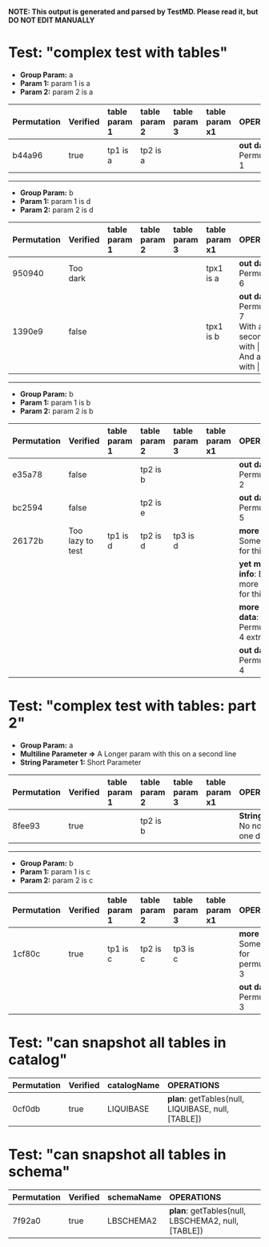 **NOTE: This output is generated and parsed by TestMD. Please read it, but DO NOT EDIT MANUALLY**

# Test: "complex test with tables" #

- **Group Param:** a
- **Param 1:** param 1 is a
- **Param 2:** param 2 is a

| Permutation | Verified | table param 1 | table param 2 | table param 3 | table param x1 | OPERATIONS
| :---------- | :------- | :------------ | :------------ | :------------ | :------------- | :------
| b44a96      | true     | tp1 is a      | tp2 is a      |               |                | **out data**: Permutation 1

---------------------------------------

- **Group Param:** b
- **Param 1:** param 1 is d
- **Param 2:** param 2 is d

| Permutation | Verified | table param 1 | table param 2 | table param 3 | table param x1 | OPERATIONS
| :---------- | :------- | :------------ | :------------ | :------------ | :------------- | :------
| 950940      | Too dark |               |               |               | tpx1 is a      | **out data**: Permutation 6
| 1390e9      | false    |               |               |               | tpx1 is b      | **out data**: Permutation 7<br>With a second line with &#124; chars<br>And another with &#124; chars

---------------------------------------

- **Group Param:** b
- **Param 1:** param 1 is b
- **Param 2:** param 2 is b

| Permutation | Verified         | table param 1 | table param 2 | table param 3 | table param x1 | OPERATIONS
| :---------- | :--------------- | :------------ | :------------ | :------------ | :------------- | :------
| e35a78      | false            |               | tp2 is b      |               |                | **out data**: Permutation 2
| bc2594      | false            |               | tp2 is e      |               |                | **out data**: Permutation 5
| 26172b      | Too lazy to test | tp1 is d      | tp2 is d      | tp3 is d      |                | __more info__: Some notes for this
|             |                  |               |               |               |                | __yet more info__: Even more notes for this
|             |                  |               |               |               |                | **more out data**: Permutation 4 extra data
|             |                  |               |               |               |                | **out data**: Permutation 4

# Test: "complex test with tables: part 2" #

- **Group Param:** a
- **Multiline Parameter =>**
    A Longer param with
    this on a second line
- **String Parameter 1:** Short Parameter

| Permutation | Verified | table param 1 | table param 2 | table param 3 | table param x1 | OPERATIONS
| :---------- | :------- | :------------ | :------------ | :------------ | :------------- | :------
| 8fee93      | true     |               | tp2 is b      |               |                | **String data**: No notes, just one data

---------------------------------------

- **Group Param:** b
- **Param 1:** param 1 is c
- **Param 2:** param 2 is c

| Permutation | Verified | table param 1 | table param 2 | table param 3 | table param x1 | OPERATIONS
| :---------- | :------- | :------------ | :------------ | :------------ | :------------- | :------
| 1cf80c      | true     | tp1 is c      | tp2 is c      | tp3 is c      |                | __more info__: Some notes for permutation 3
|             |          |               |               |               |                | **out data**: Permutation 3

# Test: "can snapshot all tables in catalog" #

| Permutation | Verified | catalogName | OPERATIONS
| :---------- | :------- | :---------- | :------
| 0cf0db      | true     | LIQUIBASE   | **plan**: getTables(null, LIQUIBASE, null, [TABLE])

# Test: "can snapshot all tables in schema" #

| Permutation | Verified | schemaName | OPERATIONS
| :---------- | :------- | :--------- | :------
| 7f92a0      | true     | LBSCHEMA2  | **plan**: getTables(null, LBSCHEMA2, null, [TABLE])

